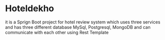 # Hoteldekho
it is a Sprign Boot project for hotel review system which uses three services and has three different database MySql, Postgresql, MongoDB and can communicate with each other using Rest Template

